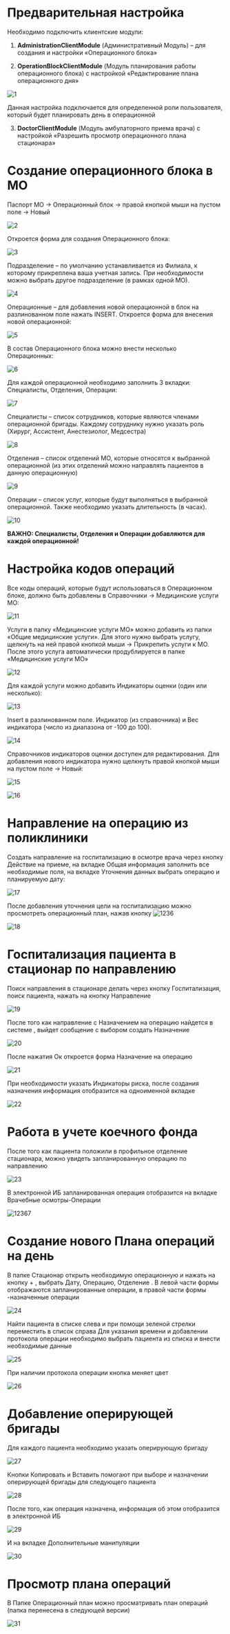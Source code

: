 <!-- TITLE: Стационар.Операционный блок. -->
<!-- SUBTITLE: Руководство по администрированию модуля "Стационар" -->

# Предварительная настройка
Необходимо подключить клиентские модули:

1.	**AdministrationClientModule** (Административный Модуль) – для создания и настройки «Операционного блока» 

2.	**OperationBlockClientModule** (Модуль планирования работы операционного блока) с настройкой «Редактирование плана операционного дня»

![1](/uploads/0-operac-blok/1.png "1")

Данная настройка  подключается для определенной роли пользователя, который будет планировать день в операционной

3.	**DoctorClientModule** (Модуль амбулаторного приема врача) с настройкой «Разрешить просмотр операционного плана стационара»

# Создание операционного блока в МО
Паспорт МО → Операционный блок → правой кнопкой мыши на пустом поле → Новый
 
 ![2](/uploads/0-operac-blok/2.png "2")

Откроется форма для создания Операционного блока:

![3](/uploads/0-operac-blok/3.png "3")
 
Подразделение – по умолчанию устанавливается из Филиала, к которому прикреплена ваша учетная запись. При необходимости можно выбрать другое подразделение (в рамках одной МО).
 
![4](/uploads/0-operac-blok/4.png "4")

Операционные – для добавления новой операционной в блок на разлинованном поле нажать INSERT. Откроется форма для внесения новой операционной:
 
![5](/uploads/0-operac-blok/5.png "5")

В состав Операционного блока можно внести несколько Операционных:

![6](/uploads/0-operac-blok/6.png "6")
 
Для каждой операционной необходимо заполнить 3 вкладки: Специалисты, Отделения, Операции:

![7](/uploads/0-operac-blok/7.png "7")
 
 Специалисты – список сотрудников, которые являются членами операционной бригады. Каждому сотруднику нужно указать роль (Хирург, Ассистент, Анестезиолог, Медсестра)
 
 ![8](/uploads/0-operac-blok/8.png "8")
 
Отделения – список отделений МО, которые относятся к выбранной операционной (из этих отделений можно направлять пациентов в данную операционную)

![9](/uploads/0-operac-blok/9.png "9")
 
 Операции – список услуг, которые будут выполняться в выбранной операционной. Также необходимо указать длительность (в часах).
 
 ![10](/uploads/0-operac-blok/10.png "10")
 
**ВАЖНО: Специалисты, Отделения и Операции добавляются для каждой операционной!**

# Настройка кодов операций

Все коды операций, которые будут использоваться в Операционном блоке, должно быть добавлены в Справочники → Медицинские услуги МО:

![11](/uploads/0-operac-blok/11.png "11")
 
Услуги в папку «Медицинские услуги МО» можно добавить из папки «Общие медицинские услуги». Для этого нужно выбрать услугу, щелкнуть на ней правой кнопкой мыши → Прикрепить услуги к МО. После этого услуга автоматически продублируется в папке «Медицинские услуги МО»

![12](/uploads/0-operac-blok/12.png "12")
 
Для каждой услуги можно добавить Индикаторы оценки (один или несколько):

![13](/uploads/0-operac-blok/13.png "13")

Insert в разлинованном поле. Индикатор (из справочника) и Вес индикатора (число из диапазона от -100 до 100).

![14](/uploads/0-operac-blok/14.png "14")
 
Справочников индикаторов оценки доступен для редактирования. Для добавления нового индикатора нужно щелкнуть правой кнопкой мыши на пустом поле → Новый:

![15](/uploads/0-operac-blok/15.png "15")

![16](/uploads/0-operac-blok/16.png "16")

# Направление на операцию из поликлиники
Создать направление на госпитализацию в осмотре врача через кнопку Действие на приеме, на  вкладке Общая информация заполнить все необходимые поля, на вкладке Уточнения данных выбрать операцию и планируемую дату:

![17](/uploads/0-operac-blok/17.png "17")
 
После добавления уточнения цели на госпитализацию можно просмотреть операционный план, нажав кнопку  ![1236](/uploads/0-operac-blok/1236.png "1236")

![18](/uploads/0-operac-blok/18.png "18")

# Госпитализация пациента в стационар по направлению

Поиск направления в стационаре делать через кнопку Госпитализация, поиск пациента, нажать на кнопку Направление
 
 ![19](/uploads/0-operac-blok/19.png "19")
 
После того как направление с Назначением на операцию найдется в системе , выйдет сообщение с выбором создать Назначение

![20](/uploads/0-operac-blok/20.png "20")

После нажатия Ок откроется форма Назначение на операцию

![21](/uploads/0-operac-blok/21.png "21")

При необходимости указать Индикаторы риска, после создания назначения информация отобразится на одноименной вкладке

![22](/uploads/0-operac-blok/22.png "22")

# Работа в учете коечного фонда

После того как пациента положили в профильное отделение стационара, можно увидеть запланированную операцию по направлению

![23](/uploads/0-operac-blok/23.png "23")

В электронной ИБ запланированная операция отобразится на вкладке Врачебные осмотры-Операции
 
 ![12367](/uploads/0-operac-blok/12367.png "12367")
# Создание нового Плана операций на день
В папке Стационар открыть необходимую операционную и нажать на кнопку + , выбрать Дату, Операцию, Отделение . В левой части формы отображаются запланированные операции, в правой части формы -назначенные операции

![24](/uploads/0-operac-blok/24.png "24")

Найти пациента в списке слева и при помощи зеленой стрелки переместить в список справа
Для указания времени и добавлении протокола операции необходимо выбрать пациента из списка и внести необходимые данные
 
![25](/uploads/0-operac-blok/25.png "25")
 
При наличии протокола операции кнопка меняет цвет

 ![26](/uploads/0-operac-blok/26.png "26")

# Добавление оперирующей бригады
Для каждого пациента необходимо указать оперирующую бригаду

![27](/uploads/0-operac-blok/27.png "27")
 
Кнопки Копировать и Вставить помогают при выборе и назначении оперирующей бригады для следующего пациента
 
![28](/uploads/0-operac-blok/28.png "28")

После того, как операция назначена, информация об этом отобразится в электронной ИБ

![29](/uploads/0-operac-blok/29.png "29")

И на вкладке Дополнительные манипуляции
 
![30](/uploads/0-operac-blok/30.png "30")
# Просмотр плана операций
В Папке Операционный план можно просматривать план операций (папка перенесена в следующей версии)

![31](/uploads/0-operac-blok/31.png "31")